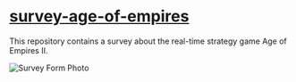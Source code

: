 # [survey-age-of-empires](https://duncanbrewster.github.io/survey-age-of-empires/)
This repository contains a survey about the real-time strategy game Age of Empires II.

![Survey Form Photo](https://user-images.githubusercontent.com/87501964/132594046-15f9a2df-832c-4689-9154-6d703be738bc.PNG)
